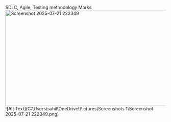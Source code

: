 SDLC, Agile, Testing methodology Marks
<img width="1160" height="302" alt="Screenshot 2025-07-21 222349" src="https://github.com/user-attachments/assets/572bdb9a-6b51-457f-9268-ab57cc50c1cd" />
![Alt Text](C:\Users\sahil\OneDrive\Pictures\Screenshots 1\Screenshot 2025-07-21 222349.png)
